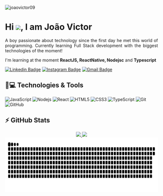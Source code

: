 <p align="left"><img src="https://komarev.com/ghpvc/?username=joaovictor09" alt="joaovictor09" /></p>


<h1 align = "justify"> Hi <img src="https://media.giphy.com/media/hvRJCLFzcasrR4ia7z/giphy.gif" width="25px">, I am João Victor</h1>
<p align = "justify">A boy passionate about technology since the first day he met this world of programming. 
Currently learning Full Stack development with the biggest technologies of the moment!</p>

I'm learning at the moment **ReactJS, ReactNative, Nodejsc** and **Typescript**


[![Linkedin Badge](https://img.shields.io/badge/-joaovictor09-blue?style=flat-square&logo=Linkedin&logoColor=white&link=https://www.linkedin.com/in/joaovictor09/)](https://www.linkedin.com/in/joaovictor09/)
[![Instagram Badge](https://img.shields.io/badge/-jooao.victor_-purple?style=flat-square&logo=instagram&logoColor=white&link=https://www.instagram.com/jooao.victor_/)](https://www.instagram.com/jooao.victor_/)
[![Gmail Badge](https://img.shields.io/badge/-joaovictordasilva0911@gmail.com-c14438?style=flat-square&logo=Gmail&logoColor=white&link=mailto:joaovictordasilva0911@gmail.com)](mailto:joaovictordasilva0911@gmail.com)

## 🚀💻 Technologies & Tools

![JavaScript](https://img.shields.io/badge/-JavaScript-black?style=flat-square&logo=javascript)
![Nodejs](https://img.shields.io/badge/-Nodejs-black?style=flat-square&logo=Node.js)
![React](https://img.shields.io/badge/-React-black?style=flat-square&logo=react)
![HTML5](https://img.shields.io/badge/-HTML5-E34F26?style=flat-square&logo=html5&logoColor=white)
![CSS3](https://img.shields.io/badge/-CSS3-1572B6?style=flat-square&logo=css3)
![TypeScript](https://img.shields.io/badge/-TypeScript-007ACC?style=flat-square&logo=typescript)
![Git](https://img.shields.io/badge/-Git-black?style=flat-square&logo=git)
![GitHub](https://img.shields.io/badge/-GitHub-181717?style=flat-square&logo=github)

## ⚡ GitHub Stats

<div align="center">
  <a href="https://github.com/joaovictor09">
  <img height="180em" src="https://github-readme-stats.vercel.app/api?username=joaovictor09&show_icons=true&theme=synthwave&include_all_commits=true&count_private=true"/>
  <img height="180em" src="https://github-readme-stats.vercel.app/api/top-langs/?username=joaovictor09&layout=compact&theme=synthwave"/>
</div>
<div width="full" align="center">
  <img height="180em" src="https://github.com/joaovictor09/joaovictor09/blob/main/github-user-contribution.svg"/>
</div>
